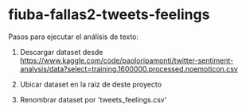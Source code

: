 # fiuba-fallas2-tweets-feelings

Pasos para ejecutar el análisis de texto:

1. Descargar dataset desde https://www.kaggle.com/code/paoloripamonti/twitter-sentiment-analysis/data?select=training.1600000.processed.noemoticon.csv

2. Ubicar dataset en la raiz de deste proyecto

3. Renombrar dataset por 'tweets_feelings.csv'
